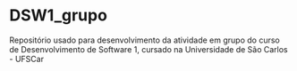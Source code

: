 # DSW1_grupo
Repositório usado para desenvolvimento da atividade em grupo do curso de Desenvolvimento de Software 1, cursado na Universidade de São Carlos - UFSCar
